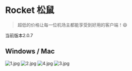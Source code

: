 # Rocket 松鼠

> 超低的价格让每一位机场主都能享受到好用的客户端！😄

当前版本2.0.7

## Windows / Mac
![1.jpg](https://s2.loli.net/2024/07/14/e2Wxdu9YbQRtIDS.jpg)
![2.jpg](https://s2.loli.net/2024/07/14/d6uSgUCPJOcz9sy.jpg)
![4.jpg](https://s2.loli.net/2024/07/14/sdunGZxvN1KJYXh.jpg)
![3.jpg](https://s2.loli.net/2024/07/14/iAsIXxtb3Y6nFlL.jpg)
